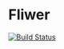 # Fliwer

[![Build Status](https://github.com/Fastaxx/Fliwer.jl/actions/workflows/CI.yml/badge.svg?branch=main)](https://github.com/Fastaxx/Fliwer.jl/actions/workflows/CI.yml?query=branch%3Amain)
